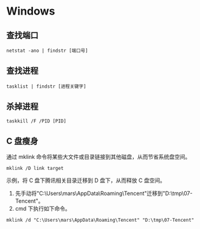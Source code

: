 # Windows

## 查找端口

```shell
netstat -ano | findstr [端口号]
```

## 查找进程

```shell
tasklist | findstr [进程关键字]
```

## 杀掉进程

```shell
taskkill /F /PID [PID]
```

## C 盘瘦身

通过 mklink 命令将某些大文件或目录链接到其他磁盘，从而节省系统盘空间。

```shell
mklink /D link target
```

示例，将 C 盘下腾讯相关目录迁移到 D 盘下，从而释放 C 盘空间。

1. 先手动将"C:\Users\mars\AppData\Roaming\Tencent"迁移到"D:\tmp\07-Tencent"。
2. cmd 下执行如下命令。

```shell
mklink /d "C:\Users\mars\AppData\Roaming\Tencent" "D:\tmp\07-Tencent"
```


